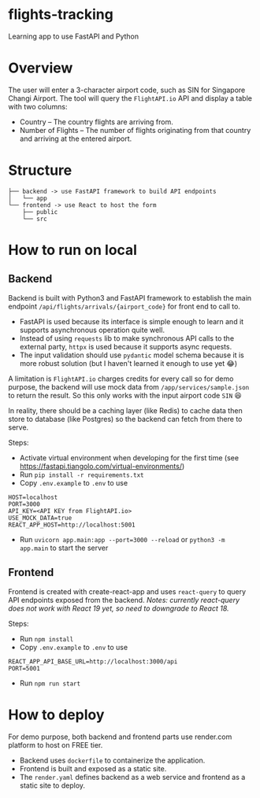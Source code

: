 # flights-tracking

Learning app to use FastAPI and Python

# Overview

The user will enter a 3-character airport code, such as SIN for Singapore Changi Airport.
The tool will query the `FlightAPI.io` API and display a table with two columns:

- Country – The country flights are arriving from.
- Number of Flights – The number of flights originating from that country and arriving at the entered airport.

# Structure

```
├── backend -> use FastAPI framework to build API endpoints
│   └── app
└── frontend -> use React to host the form
    ├── public
    └── src
```

# How to run on local

## Backend

Backend is built with Python3 and FastAPI framework to establish the main endpoint `/api/flights/arrivals/{airport_code}` for front end to call to.

- FastAPI is used because its interface is simple enough to learn and it supports asynchronous operation quite well.
- Instead of using `requests` lib to make synchronous API calls to the external party, `httpx` is used because it supports async requests.
- The input validation should use `pydantic` model schema because it is more robust solution (but I haven't learned it enough to use yet :joy:)

A limitation is `FlightAPI.io` charges credits for every call so for demo purpose, the backend will use mock data from `/app/services/sample.json` to return the result.
So this only works with the input airport code `SIN` :laughing:

In reality, there should be a caching layer (like Redis) to cache data then store to database (like Postgres) so the backend can fetch from there to serve.

Steps:

- Activate virtual environment when developing for the first time (see https://fastapi.tiangolo.com/virtual-environments/)
- Run `pip install -r requirements.txt`
- Copy `.env.example` to `.env` to use

```
HOST=localhost
PORT=3000
API_KEY=<API KEY from FlightAPI.io>
USE_MOCK_DATA=true
REACT_APP_HOST=http://localhost:5001
```

- Run `uvicorn app.main:app --port=3000 --reload` or `python3 -m app.main` to start the server

## Frontend

Frontend is created with create-react-app and uses `react-query` to query API endpoints exposed from the backend.
_Notes: currently react-query does not work with React 19 yet, so need to downgrade to React 18._

Steps:

- Run `npm install`
- Copy `.env.example` to `.env` to use

```
REACT_APP_API_BASE_URL=http://localhost:3000/api
PORT=5001
```

- Run `npm run start`

# How to deploy

For demo purpose, both backend and frontend parts use render.com platform to host on FREE tier.

- Backend uses `dockerfile` to containerize the application.
- Frontend is built and exposed as a static site.
- The `render.yaml` defines backend as a web service and frontend as a static site to deploy.
